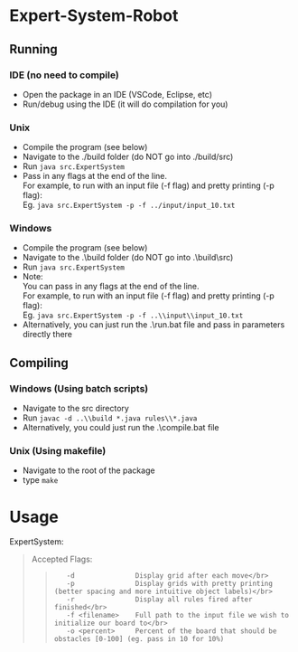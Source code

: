 # Expert-System-Robot
 
## Running
### IDE (no need to compile)
- Open the package in an IDE (VSCode, Eclipse, etc)
- Run/debug using the IDE (it will do compilation for you)

### Unix
- Compile the program (see below)
- Navigate to the ./build folder (do NOT go into ./build/src)
- Run `java src.ExpertSystem`
- Pass in any flags at the end of the line.</br>
  For example, to run with an input file (-f flag) and pretty printing (-p flag):</br>
  Eg. `java src.ExpertSystem -p -f ../input/input_10.txt`
  
### Windows
- Compile the program (see below)
- Navigate to the .\build folder (do NOT go into .\build\src)
- Run `java src.ExpertSystem`
- Note:</br>
  You can pass in any flags at the end of the line.</br>
  For example, to run with an input file (-f flag) and pretty printing (-p flag):</br>
  Eg. `java src.ExpertSystem -p -f ..\\input\\input_10.txt`
- Alternatively, you can just run the .\run.bat file and pass in parameters directly there
 
 
## Compiling
### Windows (Using batch scripts)
- Navigate to the src directory
- Run `javac -d ..\\build *.java rules\\*.java`
- Alternatively, you could just run the .\compile.bat file

### Unix (Using makefile)
- Navigate to the root of the package
- type `make`


# Usage
ExpertSystem:</br>
>    Accepted Flags:</br>
>>        -d               Display grid after each move</br>
>>        -p               Display grids with pretty printing (better spacing and more intuitive object labels)</br>
>>        -r               Display all rules fired after finished</br>
>>        -f <filename>    Full path to the input file we wish to initialize our board to</br>
>>        -o <percent>     Percent of the board that should be obstacles [0-100] (eg. pass in 10 for 10%)

